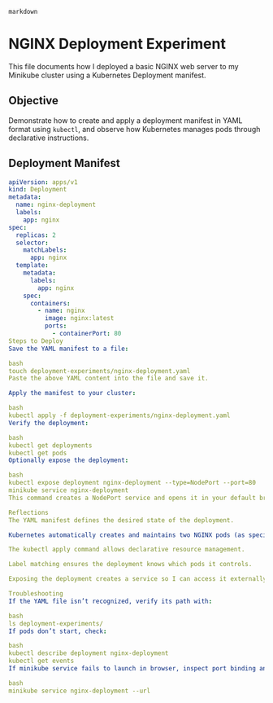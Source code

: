     markdown
# NGINX Deployment Experiment

This file documents how I deployed a basic NGINX web server to my Minikube cluster using a Kubernetes Deployment manifest.

## Objective

Demonstrate how to create and apply a deployment manifest in YAML format using `kubectl`, and observe how Kubernetes manages pods through declarative instructions.

## Deployment Manifest

```yaml
apiVersion: apps/v1
kind: Deployment
metadata:
  name: nginx-deployment
  labels:
    app: nginx
spec:
  replicas: 2
  selector:
    matchLabels:
      app: nginx
  template:
    metadata:
      labels:
        app: nginx
    spec:
      containers:
        - name: nginx
          image: nginx:latest
          ports:
            - containerPort: 80
Steps to Deploy
Save the YAML manifest to a file:

bash
touch deployment-experiments/nginx-deployment.yaml
Paste the above YAML content into the file and save it.

Apply the manifest to your cluster:

bash
kubectl apply -f deployment-experiments/nginx-deployment.yaml
Verify the deployment:

bash
kubectl get deployments
kubectl get pods
Optionally expose the deployment:

bash
kubectl expose deployment nginx-deployment --type=NodePort --port=80
minikube service nginx-deployment
This command creates a NodePort service and opens it in your default browser.

Reflections
The YAML manifest defines the desired state of the deployment.

Kubernetes automatically creates and maintains two NGINX pods (as specified in replicas: 2).

The kubectl apply command allows declarative resource management.

Label matching ensures the deployment knows which pods it controls.

Exposing the deployment creates a service so I can access it externally from the browser.

Troubleshooting
If the YAML file isn’t recognized, verify its path with:

bash
ls deployment-experiments/
If pods don’t start, check:

bash
kubectl describe deployment nginx-deployment
kubectl get events
If minikube service fails to launch in browser, inspect port binding and try:

bash
minikube service nginx-deployment --url




